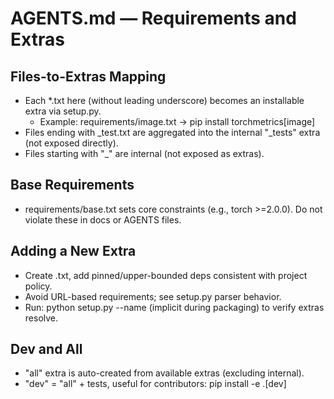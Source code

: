 # AGENTS.md — Requirements and Extras

## Files-to-Extras Mapping
- Each *.txt here (without leading underscore) becomes an installable extra via setup.py.
  - Example: requirements/image.txt -> pip install torchmetrics[image]
- Files ending with _test.txt are aggregated into the internal "_tests" extra (not exposed directly).
- Files starting with "_" are internal (not exposed as extras).

## Base Requirements
- requirements/base.txt sets core constraints (e.g., torch >=2.0.0). Do not violate these in docs or AGENTS files.

## Adding a New Extra
- Create <name>.txt, add pinned/upper-bounded deps consistent with project policy.
- Avoid URL-based requirements; see setup.py parser behavior.
- Run: python setup.py --name (implicit during packaging) to verify extras resolve.

## Dev and All
- "all" extra is auto-created from available extras (excluding internal).
- "dev" = "all" + tests, useful for contributors: pip install -e .[dev]
